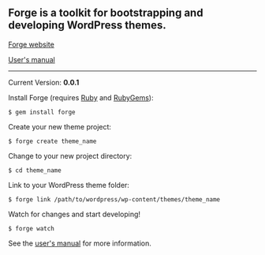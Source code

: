 ## Forge is a toolkit for bootstrapping and developing WordPress themes.

[Forge website](http://forge.thethemefoundry.com/)

[User's manual](http://forge.thethemefoundry.com/manual)

-----

Current Version: **0.0.1**

Install Forge (requires [Ruby](http://www.ruby-lang.org/) and [RubyGems](http://rubygems.org/)):

    $ gem install forge

Create your new theme project:

    $ forge create theme_name

Change to your new project directory:

    $ cd theme_name

Link to your WordPress theme folder:

    $ forge link /path/to/wordpress/wp-content/themes/theme_name

Watch for changes and start developing!

    $ forge watch

See the [user's manual](http://forge.thethemefoundry.com/manual) for more information.